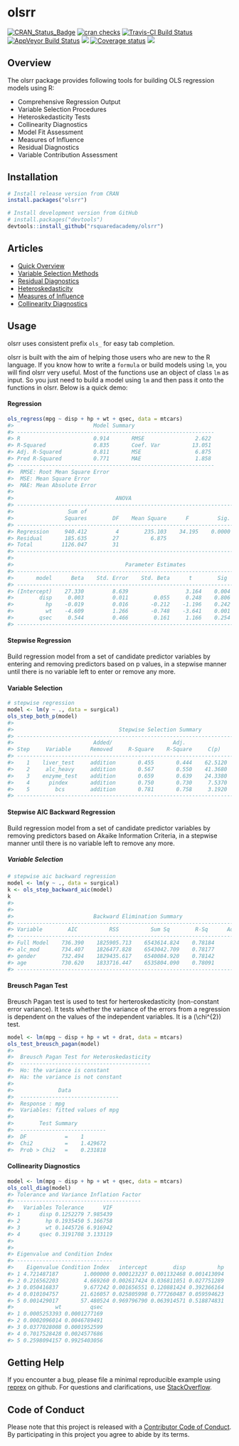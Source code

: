 
<!-- README.md is generated from README.Rmd. Please edit that file -->

# olsrr

[![CRAN\_Status\_Badge](http://www.r-pkg.org/badges/version/olsrr)](https://cran.r-project.org/package=olsrr)
[![cran
checks](https://cranchecks.info/badges/summary/olsrr)](https://cran.r-project.org/web/checks/check_results_olsrr.html)
[![Travis-CI Build
Status](https://travis-ci.org/rsquaredacademy/olsrr.svg?branch=master)](https://travis-ci.org/rsquaredacademy/olsrr)
[![AppVeyor Build
Status](https://ci.appveyor.com/api/projects/status/github/rsquaredacademy/olsrr?branch=master&svg=true)](https://ci.appveyor.com/project/rsquaredacademy/olsrr)
[![](https://cranlogs.r-pkg.org/badges/grand-total/olsrr)](https://cran.r-project.org/package=olsrr)
[![Coverage
status](https://codecov.io/gh/rsquaredacademy/olsrr/branch/master/graph/badge.svg)](https://codecov.io/github/rsquaredacademy/olsrr?branch=master)
![](https://img.shields.io/badge/lifecycle-maturing-blue.svg)

## Overview

The olsrr package provides following tools for building OLS regression
models using R:

  - Comprehensive Regression Output
  - Variable Selection Procedures
  - Heteroskedasticity Tests
  - Collinearity Diagnostics
  - Model Fit Assessment
  - Measures of Influence
  - Residual Diagnostics
  - Variable Contribution Assessment

## Installation

``` r
# Install release version from CRAN
install.packages("olsrr")

# Install development version from GitHub
# install.packages("devtools")
devtools::install_github("rsquaredacademy/olsrr")
```

## Articles

  - [Quick
    Overview](https://olsrr.rsquaredacademy.com/articles/intro.html)
  - [Variable Selection
    Methods](https://olsrr.rsquaredacademy.com/articles/variable_selection.html)
  - [Residual
    Diagnostics](https://olsrr.rsquaredacademy.com/articles/residual_diagnostics.html)
  - [Heteroskedasticity](https://olsrr.rsquaredacademy.com/articles/heteroskedasticity.html)
  - [Measures of
    Influence](https://olsrr.rsquaredacademy.com/articles/influence_measures.html)
  - [Collinearity
    Diagnostics](https://olsrr.rsquaredacademy.com/articles/regression_diagnostics.html)

## Usage

olsrr uses consistent prefix `ols_` for easy tab completion.

olsrr is built with the aim of helping those users who are new to the R
language. If you know how to write a `formula` or build models using
`lm`, you will find olsrr very useful. Most of the functions use an
object of class `lm` as input. So you just need to build a model using
`lm` and then pass it onto the functions in olsrr. Below is a quick
demo:

#### Regression

``` r
ols_regress(mpg ~ disp + hp + wt + qsec, data = mtcars)
#>                         Model Summary                          
#> --------------------------------------------------------------
#> R                       0.914       RMSE                2.622 
#> R-Squared               0.835       Coef. Var          13.051 
#> Adj. R-Squared          0.811       MSE                 6.875 
#> Pred R-Squared          0.771       MAE                 1.858 
#> --------------------------------------------------------------
#>  RMSE: Root Mean Square Error 
#>  MSE: Mean Square Error 
#>  MAE: Mean Absolute Error 
#> 
#>                                ANOVA                                 
#> --------------------------------------------------------------------
#>                 Sum of                                              
#>                Squares        DF    Mean Square      F         Sig. 
#> --------------------------------------------------------------------
#> Regression     940.412         4        235.103    34.195    0.0000 
#> Residual       185.635        27          6.875                     
#> Total         1126.047        31                                    
#> --------------------------------------------------------------------
#> 
#>                                   Parameter Estimates                                    
#> ----------------------------------------------------------------------------------------
#>       model      Beta    Std. Error    Std. Beta      t        Sig      lower     upper 
#> ----------------------------------------------------------------------------------------
#> (Intercept)    27.330         8.639                  3.164    0.004     9.604    45.055 
#>        disp     0.003         0.011        0.055     0.248    0.806    -0.019     0.025 
#>          hp    -0.019         0.016       -0.212    -1.196    0.242    -0.051     0.013 
#>          wt    -4.609         1.266       -0.748    -3.641    0.001    -7.206    -2.012 
#>        qsec     0.544         0.466        0.161     1.166    0.254    -0.413     1.501 
#> ----------------------------------------------------------------------------------------
```

#### Stepwise Regression

Build regression model from a set of candidate predictor variables by
entering and removing predictors based on p values, in a stepwise manner
until there is no variable left to enter or remove any more.

#### Variable Selection

``` r
# stepwise regression
model <- lm(y ~ ., data = surgical)
ols_step_both_p(model)
#> 
#>                                 Stepwise Selection Summary                                 
#> ------------------------------------------------------------------------------------------
#>                         Added/                   Adj.                                         
#> Step     Variable      Removed     R-Square    R-Square     C(p)        AIC         RMSE      
#> ------------------------------------------------------------------------------------------
#>    1    liver_test     addition       0.455       0.444    62.5120    771.8753    296.2992    
#>    2     alc_heavy     addition       0.567       0.550    41.3680    761.4394    266.6484    
#>    3    enzyme_test    addition       0.659       0.639    24.3380    750.5089    238.9145    
#>    4      pindex       addition       0.750       0.730     7.5370    735.7146    206.5835    
#>    5        bcs        addition       0.781       0.758     3.1920    730.6204    195.4544    
#> ------------------------------------------------------------------------------------------
```

#### Stepwise AIC Backward Regression

Build regression model from a set of candidate predictor variables by
removing predictors based on Akaike Information Criteria, in a stepwise
manner until there is no variable left to remove any more.

##### Variable Selection

``` r
# stepwise aic backward regression
model <- lm(y ~ ., data = surgical)
k <- ols_step_backward_aic(model)
k
#> 
#> 
#>                         Backward Elimination Summary                         
#> ---------------------------------------------------------------------------
#> Variable        AIC          RSS          Sum Sq        R-Sq      Adj. R-Sq 
#> ---------------------------------------------------------------------------
#> Full Model    736.390    1825905.713    6543614.824    0.78184      0.74305 
#> alc_mod       734.407    1826477.828    6543042.709    0.78177      0.74856 
#> gender        732.494    1829435.617    6540084.920    0.78142      0.75351 
#> age           730.620    1833716.447    6535804.090    0.78091      0.75808 
#> ---------------------------------------------------------------------------
```

#### Breusch Pagan Test

Breusch Pagan test is used to test for herteroskedasticity (non-constant
error variance). It tests whether the variance of the errors from a
regression is dependent on the values of the independent variables. It
is a \(\chi^{2}\) test.

``` r
model <- lm(mpg ~ disp + hp + wt + drat, data = mtcars)
ols_test_breusch_pagan(model)
#> 
#>  Breusch Pagan Test for Heteroskedasticity
#>  -----------------------------------------
#>  Ho: the variance is constant            
#>  Ha: the variance is not constant        
#> 
#>              Data               
#>  -------------------------------
#>  Response : mpg 
#>  Variables: fitted values of mpg 
#> 
#>        Test Summary         
#>  ---------------------------
#>  DF            =    1 
#>  Chi2          =    1.429672 
#>  Prob > Chi2   =    0.231818
```

#### Collinearity Diagnostics

``` r
model <- lm(mpg ~ disp + hp + wt + qsec, data = mtcars)
ols_coll_diag(model)
#> Tolerance and Variance Inflation Factor
#> ---------------------------------------
#>   Variables Tolerance      VIF
#> 1      disp 0.1252279 7.985439
#> 2        hp 0.1935450 5.166758
#> 3        wt 0.1445726 6.916942
#> 4      qsec 0.3191708 3.133119
#> 
#> 
#> Eigenvalue and Condition Index
#> ------------------------------
#>    Eigenvalue Condition Index   intercept        disp          hp
#> 1 4.721487187        1.000000 0.000123237 0.001132468 0.001413094
#> 2 0.216562203        4.669260 0.002617424 0.036811051 0.027751289
#> 3 0.050416837        9.677242 0.001656551 0.120881424 0.392366164
#> 4 0.010104757       21.616057 0.025805998 0.777260487 0.059594623
#> 5 0.001429017       57.480524 0.969796790 0.063914571 0.518874831
#>             wt         qsec
#> 1 0.0005253393 0.0001277169
#> 2 0.0002096014 0.0046789491
#> 3 0.0377028008 0.0001952599
#> 4 0.7017528428 0.0024577686
#> 5 0.2598094157 0.9925403056
```

## Getting Help

If you encounter a bug, please file a minimal reproducible example using
[reprex](https://reprex.tidyverse.org/index.html) on github. For
questions and clarifications, use
[StackOverflow](https://stackoverflow.com/).

## Code of Conduct

Please note that this project is released with a [Contributor Code of
Conduct](CONDUCT.md). By participating in this project you agree to
abide by its terms.
